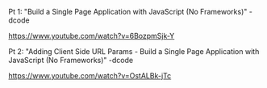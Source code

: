 Pt 1: "Build a Single Page Application with JavaScript (No Frameworks)" -dcode

https://www.youtube.com/watch?v=6BozpmSjk-Y

Pt 2: "Adding Client Side URL Params - Build a Single Page Application with JavaScript (No Frameworks)" -dcode

https://www.youtube.com/watch?v=OstALBk-jTc